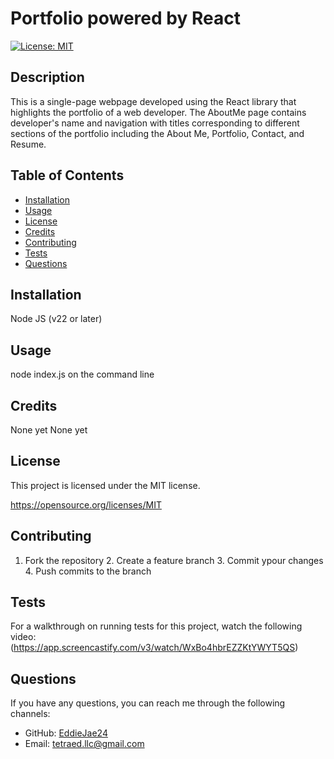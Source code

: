 # Portfolio powered by React
 [![License: MIT](https://img.shields.io/badge/License-MIT-yellow.svg)](https://opensource.org/licenses/MIT)

  ## Description
  This is a single-page webpage developed using the React library that highlights the portfolio of a web  developer. The AboutMe page contains developer's name and navigation with titles corresponding to different sections of the portfolio including the About Me, Portfolio, Contact, and Resume. 


  ## Table of Contents
  - [Installation](#installation)
  - [Usage](#usage)
  - [License](#license)
  - [Credits](#credits)
  - [Contributing](#contributing)
  - [Tests](#tests)
  - [Questions](#questions)

  ## Installation
  Node JS (v22 or later)

  ## Usage
  node index.js on the command line

  ## Credits
  None yet
  None yet

  ## License
  This project is licensed under the MIT license.

  https://opensource.org/licenses/MIT

  ## Contributing
  1. Fork the repository 2. Create a feature branch 3. Commit ypour changes 4. Push commits to the branch

  ## Tests
  For a walkthrough on running tests for this project, watch the following video:
  (https://app.screencastify.com/v3/watch/WxBo4hbrEZZKtYWYT5QS)


  ## Questions
  If you have any questions, you can reach me through the following channels:
  - GitHub: [EddieJae24](https://github.com/EddieJae24)
  - Email: tetraed.llc@gmail.com
  
